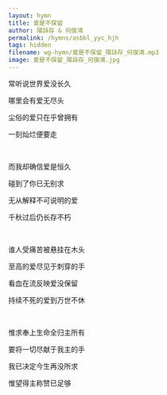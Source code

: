 ```yaml
---
layout: hymn
title: 爱是不保留
author: 陽詠存 & 何俊鴻
permalink: /hymns/asbbl_yyc_hjh
tags: hidden
filename: wg-hymn/爱是不保留_陽詠存_何俊鴻.mp3
image: 爱是不保留_陽詠存_何俊鴻.jpg
---
```


常听说世界爱没长久

哪里会有爱无尽头

尘俗的爱只在乎曾拥有

一刻灿烂便要走

<br>

而我却确信爱是恒久

碰到了你已无别求

无从解释不可说明的爱

千秋过后仍长存不朽

<br>

谁人受痛苦被悬挂在木头

至高的爱尽见于刺穿的手

看血在流反映爱没保留

持续不死的爱到万世不休

<br>

惟求奉上生命全归主所有

要将一切尽献于我主的手

我已决定今生再没所求

惟望得主称赞已足够

